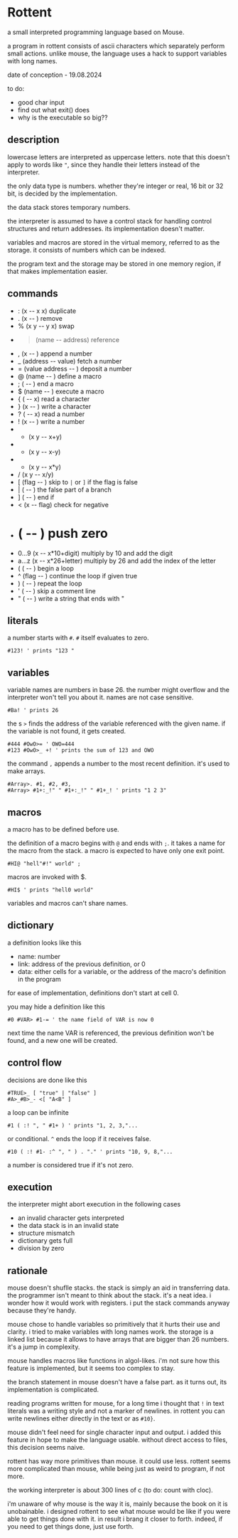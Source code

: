 # Rottent

a small interpreted programming language based on Mouse.

a program in rottent consists of ascii characters which separately perform small actions. unlike mouse, the language uses a hack to support variables with long names.

date of conception - 19.08.2024

to do:
- good char input
- find out what exit() does
- why is the executable so big??


## description

lowercase letters are interpreted as uppercase letters. note that this doesn't apply to words like `"`, since they handle their letters instead of the interpreter.

the only data type is numbers. whether they're integer or real, 16 bit or 32 bit, is decided by the implementation.

the data stack stores temporary numbers.

the interpreter is assumed to have a control stack for handling control structures and return addresses. its implementation doesn't matter.

variables and macros are stored in the virtual memory, referred to as the storage. it consists of numbers which can be indexed.

the program text and the storage may be stored in one memory region, if that makes implementation easier.


## commands

- : (x -- x x) duplicate
- . (x -- ) remove
- % (x y -- y x) swap
- > (name -- address) reference
- , (x -- ) append a number
- _ (address -- value) fetch a number
- = (value address -- ) deposit a number
- @ (name -- ) define a macro
- ; ( -- ) end a macro
- $ (name -- ) execute a macro
- { ( -- x) read a character
- } (x -- ) write a character
- ? ( -- x) read a number
- ! (x -- ) write a number
- + (x y -- x+y)
- - (x y -- x-y)
- * (x y -- x*y)
- / (x y -- x/y)
- [ (flag -- ) skip to `|` or `]` if the flag is false
- | ( -- ) the false part of a branch
- ] ( -- ) end if
- < (x -- flag) check for negative
- # ( -- ) push zero
- 0...9 (x -- x*10+digit) multiply by 10 and add the digit
- a...z (x -- x*26+letter) multiply by 26 and add the index of the letter
- ( ( -- ) begin a loop
- ^ (flag -- ) continue the loop if given true
- ) ( -- ) repeat the loop
- ' ( -- ) skip a comment line
- " ( -- ) write a string that ends with "


## literals

a number starts with `#`. `#` itself evaluates to zero.

```
#123! ' prints "123 "
```


## variables

variable names are numbers in base 26. the number might overflow and the interpreter won't tell you about it. names are not case sensitive.

```
#Ba! ' prints 26
```

the s `>` finds the address of the variable referenced with the given name. if the variable is not found, it gets created.

```
#444 #OwO>= ' OWO=444
#123 #OwO>_ +! ' prints the sum of 123 and OWO
```

the command `,` appends a number to the most recent definition. it's used to make arrays.

```
#Array>. #1, #2, #3,
#Array> #1+:_!" " #1+:_!" " #1+_! ' prints "1 2 3"
```


## macros

a macro has to be defined before use.

the definition of a macro begins with `@` and ends with `;`. it takes a name for the macro from the stack. a macro is expected to have only one exit point.

```
#HI@ "hell"#!" world" ;
```

macros are invoked with $.

```
#HI$ ' prints "hell0 world"
```

variables and macros can't share names.


## dictionary

a definition looks like this
- name: number
- link: address of the previous definition, or 0
- data: either cells for a variable, or the address of the macro's definition in the program

for ease of implementation, definitions don't start at cell 0.

you may hide a definition like this

```
#0 #VAR> #1-= ' the name field of VAR is now 0
```

next time the name VAR is referenced, the previous definition won't be found, and a new one will be created.


## control flow

decisions are done like this

```
#TRUE>_ [ "true" | "false" ]
#A>_#B>_- <[ "A<B" ]
```

a loop can be infinite

```
#1 ( :! ", " #1+ ) ' prints "1, 2, 3,"...
```

or conditional. `^` ends the loop if it receives false.

```
#10 ( :! #1- :^ ", " ) . "." ' prints "10, 9, 8,"...
```

a number is considered true if it's not zero.


## execution

the interpreter might abort execution in the following cases
- an invalid character gets interpreted
- the data stack is in an invalid state
- structure mismatch
- dictionary gets full
- division by zero


## rationale

mouse doesn't shuflle stacks. the stack is simply an aid in transferring data. the programmer isn't meant to think about the stack. it's a neat idea. i wonder how it would work with registers. i put the stack commands anyway because they're handy.

mouse chose to handle variables so primitively that it hurts their use and clarity. i tried to make variables with long names work. the storage is a linked list because it allows to have arrays that are bigger than 26 numbers. it's a jump in complexity.

mouse handles macros like functions in algol-likes. i'm not sure how this feature is implemented, but it seems too complex to stay.

the branch statement in mouse doesn't have a false part. as it turns out, its implementation is complicated.

reading programs written for mouse, for a long time i thought that `!` in text literals was a writing style and not a marker of newlines. in rottent you can write newlines either directly in  the text or as `#10}`.

mouse didn't feel need for single character input and output. i added this feature in hope to make the language usable. without direct access to files, this decision seems naive.

rottent has way more primitives than mouse. it could use less. rottent seems more complicated than mouse, while being just as weird to program, if not more.

the working interpreter is about 300 lines of c (to do: count with cloc).

i'm unaware of why mouse is the way it is, mainly because the book on it is unobainable. i designed rottent to see what mouse would be like if you were able to get things done with it. in result i brang it closer to forth. indeed, if you need to get things done, just use forth.

